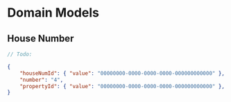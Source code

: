 # Domain Models

## House Number

```csharp
// Todo: 
```

```json
{
    "houseNumId": { "value": "00000000-0000-0000-0000-000000000000" },
    "number": "4",
    "propertyId": { "value": "00000000-0000-0000-0000-000000000000" },
}
```